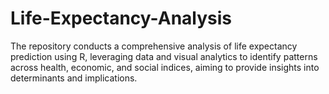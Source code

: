 # Life-Expectancy-Analysis
The repository conducts a comprehensive analysis of life expectancy prediction using R, leveraging data and visual analytics to identify patterns across health, economic, and social indices, aiming to provide insights into determinants and implications.
